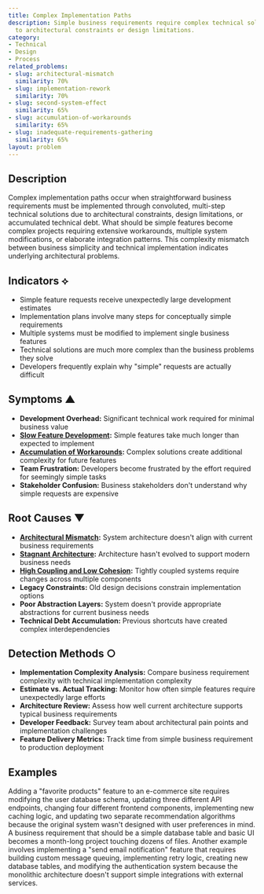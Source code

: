 ```yaml
---
title: Complex Implementation Paths
description: Simple business requirements require complex technical solutions due
  to architectural constraints or design limitations.
category:
- Technical
- Design
- Process
related_problems:
- slug: architectural-mismatch
  similarity: 70%
- slug: implementation-rework
  similarity: 70%
- slug: second-system-effect
  similarity: 65%
- slug: accumulation-of-workarounds
  similarity: 65%
- slug: inadequate-requirements-gathering
  similarity: 65%
layout: problem
---
```


## Description

Complex implementation paths occur when straightforward business requirements must be implemented through convoluted, multi-step technical solutions due to architectural constraints, design limitations, or accumulated technical debt. What should be simple features become complex projects requiring extensive workarounds, multiple system modifications, or elaborate integration patterns. This complexity mismatch between business simplicity and technical implementation indicates underlying architectural problems.

## Indicators ⟡

- Simple feature requests receive unexpectedly large development estimates
- Implementation plans involve many steps for conceptually simple requirements
- Multiple systems must be modified to implement single business features
- Technical solutions are much more complex than the business problems they solve
- Developers frequently explain why "simple" requests are actually difficult

## Symptoms ▲

- **Development Overhead:** Significant technical work required for minimal business value
- **[Slow Feature Development](slow-feature-development.md):** Simple features take much longer than expected to implement
- **[Accumulation of Workarounds](accumulation-of-workarounds.md):** Complex solutions create additional complexity for future features
- **Team Frustration:** Developers become frustrated by the effort required for seemingly simple tasks
- **Stakeholder Confusion:** Business stakeholders don't understand why simple requests are expensive

## Root Causes ▼

- **[Architectural Mismatch](architectural-mismatch.md):** System architecture doesn't align with current business requirements
- **[Stagnant Architecture](stagnant-architecture.md):** Architecture hasn't evolved to support modern business needs
- **[High Coupling and Low Cohesion](high-coupling-low-cohesion.md):** Tightly coupled systems require changes across multiple components
- **Legacy Constraints:** Old design decisions constrain implementation options
- **Poor Abstraction Layers:** System doesn't provide appropriate abstractions for current business needs
- **Technical Debt Accumulation:** Previous shortcuts have created complex interdependencies

## Detection Methods ○

- **Implementation Complexity Analysis:** Compare business requirement complexity with technical implementation complexity
- **Estimate vs. Actual Tracking:** Monitor how often simple features require unexpectedly large efforts
- **Architecture Review:** Assess how well current architecture supports typical business requirements
- **Developer Feedback:** Survey team about architectural pain points and implementation challenges
- **Feature Delivery Metrics:** Track time from simple business requirement to production deployment

## Examples

Adding a "favorite products" feature to an e-commerce site requires modifying the user database schema, updating three different API endpoints, changing four different frontend components, implementing new caching logic, and updating two separate recommendation algorithms because the original system wasn't designed with user preferences in mind. A business requirement that should be a simple database table and basic UI becomes a month-long project touching dozens of files. Another example involves implementing a "send email notification" feature that requires building custom message queuing, implementing retry logic, creating new database tables, and modifying the authentication system because the monolithic architecture doesn't support simple integrations with external services.